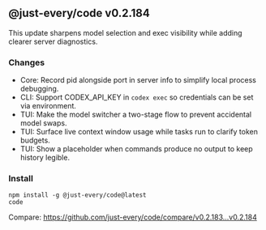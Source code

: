 ## @just-every/code v0.2.184

This update sharpens model selection and exec visibility while adding clearer server diagnostics.

### Changes

- Core: Record pid alongside port in server info to simplify local process debugging.
- CLI: Support CODEX_API_KEY in `codex exec` so credentials can be set via environment.
- TUI: Make the model switcher a two-stage flow to prevent accidental model swaps.
- TUI: Surface live context window usage while tasks run to clarify token budgets.
- TUI: Show a placeholder when commands produce no output to keep history legible.

### Install

```
npm install -g @just-every/code@latest
code
```

Compare: https://github.com/just-every/code/compare/v0.2.183...v0.2.184
